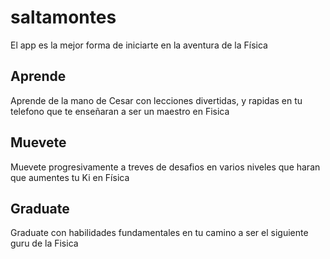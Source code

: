 # saltamontes
El app es la mejor forma de iniciarte en la aventura de la Física

## Aprende
Aprende de la mano de Cesar con lecciones divertidas, y rapidas en tu telefono que te enseñaran a ser un maestro en Fisica
## Muevete
Muevete progresivamente a treves de desafios en varios niveles  que haran que aumentes tu Ki en Física
## Graduate
Graduate con habilidades fundamentales en tu camino a ser el siguiente guru de la Fisica
